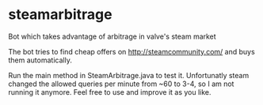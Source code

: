 # steamarbitrage
Bot which takes advantage of arbitrage in valve's steam market

The bot tries to find cheap offers on http://steamcommunity.com/ and buys them automatically.

Run the main method in SteamArbitrage.java to test it. 
Unfortunatly steam changed the allowed queries per minute from ~60 to 3-4, so I am not running it anymore.
Feel free to use and improve it as you like.
